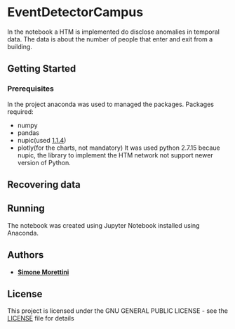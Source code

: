 # EventDetectorCampus
In the notebook a HTM is implemented do disclose anomalies in temporal data. The data is about the number of people that enter and exit from a building.

## Getting Started

### Prerequisites
In the project anaconda was used to managed the packages. Packages required:
* numpy
* pandas
* nupic(used [1.1.4](http://nupic.docs.numenta.org/1.0.4.dev0/quick-start/index.html))
* plotly(for the charts, not mandatory)
It was used python 2.7.15 becaue nupic, the library to implement the HTM network not support newer version of Python.
 
## Recovering data


## Running
The notebook was created using Jupyter Notebook installed using Anaconda. 

## Authors

* [**Simone Morettini**](https://github.com/MesSem)

## License

This project is licensed under the GNU GENERAL PUBLIC LICENSE - see the [LICENSE](../../LICENSE) file for details
<!---
## Acknowledgments

* ______
--->
